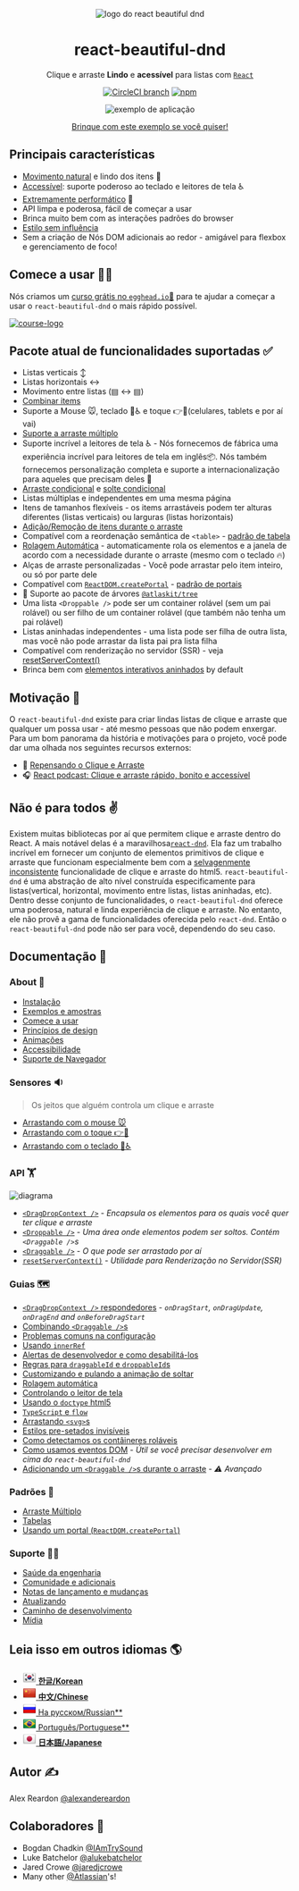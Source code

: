<p align="center">
  <img src="https://user-images.githubusercontent.com/2182637/53611918-54c1ff80-3c24-11e9-9917-66ac3cef513d.png" alt="logo do react beautiful dnd" />
</p>
<h1 align="center">react-beautiful-dnd</h1>

<div align="center">

Clique e arraste **Lindo** e **acessível** para listas com [`React`](https://facebook.github.io/react/)

[![CircleCI branch](https://img.shields.io/circleci/project/github/atlassian/react-beautiful-dnd/master.svg)](https://circleci.com/gh/atlassian/react-beautiful-dnd/tree/master)
[![npm](https://img.shields.io/npm/v/react-beautiful-dnd.svg)](https://www.npmjs.com/package/react-beautiful-dnd)

![exemplo de aplicação](https://user-images.githubusercontent.com/2182637/53614150-efbed780-3c2c-11e9-9204-a5d2e746faca.gif)

[Brinque com este exemplo se você quiser!](https://react-beautiful-dnd.netlify.com/iframe.html?selectedKind=board&selectedStory=simple)

</div>

## Principais características

- [Movimento natural](/docs/about/animations.md) e lindo dos itens 💐
- [Accessível](/docs/about/accessibility.md): suporte poderoso ao teclado e leitores de tela ♿️
- [Extremamente performático](/docs/support/media.md) 🚀
- API limpa e poderosa, fácil de começar a usar
- Brinca muito bem com as interações padrões do browser
- [Estilo sem influência](/docs/guides/preset-styles.md)
- Sem a criação de Nós DOM adicionais ao redor - amigável para flexbox e gerenciamento de foco!

## Comece a usar 👩‍🏫

Nós criamos um [curso grátis no `egghead.io`🥚](https://egghead.io/courses/beautiful-and-accessible-drag-and-drop-with-react-beautiful-dnd) para te ajudar a começar a usar o `react-beautiful-dnd` o mais rápido possível.

[![course-logo](https://user-images.githubusercontent.com/2182637/43372837-8c72d3f8-93e8-11e8-9d92-a82adde7718f.png)](https://egghead.io/courses/beautiful-and-accessible-drag-and-drop-with-react-beautiful-dnd)

## Pacote atual de funcionalidades suportadas ✅

- Listas verticais ↕
- Listas horizontais ↔
- Movimento entre listas (▤ ↔ ▤)
- [Combinar items](/docs/guides/combining.md)
- Suporte a Mouse 🐭, teclado 🎹♿️ e toque 👉📱(celulares, tablets e por aí vai)
- [Suporte a arraste múltiplo](/docs/patterns/multi-drag.md)
- Suporte incrível a leitores de tela ♿️ - Nós fornecemos de fábrica uma experiência incrível para leitores de tela em inglês📦. Nós também fornecemos personalização completa e suporte a internacionalização para aqueles que precisam deles 💖
- [Arraste condicional](/docs/api/draggable.md#optional-props) e [solte condicional](/docs/api/droppable.md#conditionally-dropping)
- Listas múltiplas e independentes em uma mesma página
- Itens de tamanhos flexíveis - os items arrastáveis podem ter alturas diferentes (listas verticais) ou larguras (listas horizontais)
- [Adição/Remoção de itens durante o arraste](/docs/guides/changes-while-dragging.md)
- Compatível com a reordenação semântica de `<table>` - [padrão de tabela](/docs/patterns/tables.md)
- [Rolagem Automática](/docs/guides/auto-scrolling.md) - automaticamente rola os elementos e a janela de acordo com a necessidade durante o arraste (mesmo com o teclado 🔥)
- Alças de arraste personalizadas - Você pode arrastar pelo item inteiro, ou só por parte dele
- Compatível com [`ReactDOM.createPortal`](https://reactjs.org/docs/portals.html) - [padrão de portais](/docs/patterns/using-a-portal.md)
- 🌲 Suporte ao pacote de árvores [`@atlaskit/tree`](https://atlaskit.atlassian.com/packages/core/tree)
- Uma lista `<Droppable />` pode ser um container rolável (sem um pai rolável) ou ser filho de um container rolável (que também não tenha um pai rolável)
- Listas aninhadas independentes - uma lista pode ser filha de outra lista, mas você não pode arrastar da lista pai pra lista filha
- Compatível com renderização no servidor (SSR) - veja [resetServerContext()](/docs/api/reset-server-context.md)
- Brinca bem com [elementos interativos aninhados](/docs/api/draggable.md#interactive-child-elements-within-a-draggable-) by default

## Motivação 🤔

O `react-beautiful-dnd` existe para criar lindas listas de clique e arraste que qualquer um possa usar - até mesmo pessoas que não podem enxergar. Para um bom panorama da história e motivações para o projeto, você pode dar uma olhada nos seguintes recursos externos:

- 📖 [Repensando o Clique e Arraste](https://medium.com/@alexandereardon/rethinking-drag-and-drop-d9f5770b4e6b)
- 🎧 [React podcast: Clique e arraste rápido, bonito e accessível](https://reactpodcast.simplecast.fm/17)

## Não é para todos ✌️

Existem muitas bibliotecas por aí que permitem clique e arraste dentro do React. A mais notável delas é a maravilhosa[`react-dnd`](https://github.com/react-dnd/react-dnd). Ela faz um trabalho incrível em fornecer um conjunto de elementos primitivos de clique e arraste que funcionam especialmente bem com a [selvagenmente inconsistente](https://www.quirksmode.org/blog/archives/2009/09/the_html5_drag.html) funcionalidade de clique e arraste do html5. `react-beautiful-dnd` é uma abstração de alto nível construída especificamente para listas(vertical, horizontal, movimento entre listas, listas aninhadas, etc). Dentro desse conjunto de funcionalidades, o `react-beautiful-dnd` oferece uma poderosa, natural e linda experiência de clique e arraste. No entanto, ele não provê a gama de funcionalidades oferecida pelo `react-dnd`. Então o `react-beautiful-dnd` pode não ser para você, dependendo do seu caso. 

## Documentação 📖

### About 👋

- [Instalação](/docs/about/installation.md)
- [Exemplos e amostras](/docs/about/examples.md)
- [Comece a usar](https://egghead.io/courses/beautiful-and-accessible-drag-and-drop-with-react-beautiful-dnd)
- [Princípios de design](/docs/about/design-principles.md)
- [Animações](/docs/about/animations.md)
- [Accessibilidade](/docs/about/accessibility.md)
- [Suporte de Navegador](/docs/about/browser-support.md)

### Sensores 🔉

> Os jeitos que alguém controla um clique e arraste

- [Arrastando com o mouse 🐭](/docs/sensors/mouse.md)
- [Arrastando com o toque 👉📱](/docs/sensors/touch.md)
- [Arrastando com o teclado 🎹♿️](/docs/sensors/keyboard.md)

### API 🏋️‍

![diagrama](https://user-images.githubusercontent.com/2182637/53607406-c8f3a780-3c12-11e9-979c-7f3b5bd1bfbd.gif)

- [`<DragDropContext />`](/docs/api/drag-drop-context.md) - _Encapsula os elementos para os quais você quer ter clique e arraste_
- [`<Droppable />`](/docs/api/droppable.md) - _Uma área onde elementos podem ser soltos. Contém `<Draggable />`s_
- [`<Draggable />`](/docs/api/draggable.md) - _O que pode ser arrastado por aí_
- [`resetServerContext()`](/docs/api/reset-server-context.md) - _Utilidade para Renderização no Servidor(SSR)_

### Guias 🗺

- [`<DragDropContext />` respondedores](/docs/guides/responders.md) - _`onDragStart`, `onDragUpdate`, `onDragEnd` and `onBeforeDragStart`_
- [Combinando `<Draggable />`s](/docs/guides/combining.md)
- [Problemas comuns na configuração](/docs/guides/common-setup-issues.md)
- [Usando `innerRef`](/docs/guides/using-inner-ref.md)
- [Alertas de desenvolvedor e como desabilitá-los](/docs/guides/developer-warnings.md)
- [Regras para `draggableId` e `droppableId`s](/docs/guides/identifiers.md)
- [Customizando e pulando a animação de soltar](/docs/guides/drop-animation.md)
- [Rolagem automática](/docs/guides/auto-scrolling.md)
- [Controlando o leitor de tela](/docs/guides/screen-reader.md)
- [Usando o `doctype` html5](/docs/guides/doctype.md)
- [`TypeScript` e `flow`](/docs/guides/types.md)
- [Arrastando `<svg>`s](/docs/guides/dragging-svgs.md)
- [Estilos pre-setados invisíveis](/docs/guides/preset-styles.md)
- [Como detectamos os contâineres roláveis](/docs/guides/how-we-detect-scroll-containers.md)
- [Como usamos eventos DOM](/docs/guides/how-we-use-dom-events.md) - _Útil se você precisar desenvolver em cima do `react-beautiful-dnd`_
- [Adicionando um `<Draggable />`s durante o arraste](/docs/guides/changes-while-dragging.md) - _⚠️ Avançado_

### Padrões 👷‍

- [Arraste Múltiplo](/docs/patterns/multi-drag.md)
- [Tabelas](/docs/patterns/tables.md)
- [Usando um portal (`ReactDOM.createPortal`)](/docs/patterns/using-a-portal.md)

### Suporte 👩‍⚕️

- [Saúde da engenharia](/docs/support/engineering-health.md)
- [Comunidade e adicionais](/docs/support/community-and-addons.md)
- [Notas de lançamento e mudanças](https://github.com/atlassian/react-beautiful-dnd/releases)
- [Atualizando](/docs/support/upgrading.md)
- [Caminho de desenvolvimento](https://github.com/atlassian/react-beautiful-dnd/issues)
- [Mídia](/docs/support/media.md)

## Leia isso em outros idiomas 🌎

- [![kr](https://raw.githubusercontent.com/gosquared/flags/master/flags/flags/shiny/24/South-Korea.png) **한글/Korean**](https://github.com/LeeHyungGeun/react-beautiful-dnd-kr)
- [![china](https://raw.githubusercontent.com/gosquared/flags/master/flags/flags/shiny/24/China.png) **中文/Chinese**](https://github.com/chinanf-boy/react-beautiful-dnd-zh)
- [![ru](https://raw.githubusercontent.com/gosquared/flags/master/flags/flags/shiny/24/Russia.png) На русском/Russian**](https://github.com/vtereshyn/react-beautiful-dnd-ru)
- [![pt](https://raw.githubusercontent.com/gosquared/flags/master/flags/flags/shiny/24/Brazil.png) Português/Portuguese**](https://github.com/dudestein/react-beautiful-dnd-pt)
- [![ja](https://raw.githubusercontent.com/gosquared/flags/master/flags/flags/shiny/24/Japan.png) **日本語/Japanese**](https://github.com/eltociear/react-beautiful-dnd-ja)

## Autor ✍️

Alex Reardon [@alexandereardon](https://twitter.com/alexandereardon)

## Colaboradores 🤝

- Bogdan Chadkin [@IAmTrySound](https://twitter.com/IAmTrySound)
- Luke Batchelor [@alukebatchelor](https://twitter.com/alukebatchelor)
- Jared Crowe [@jaredjcrowe](https://twitter.com/jaredjcrowe)
- Many other [@Atlassian](https://twitter.com/Atlassian)'s!
